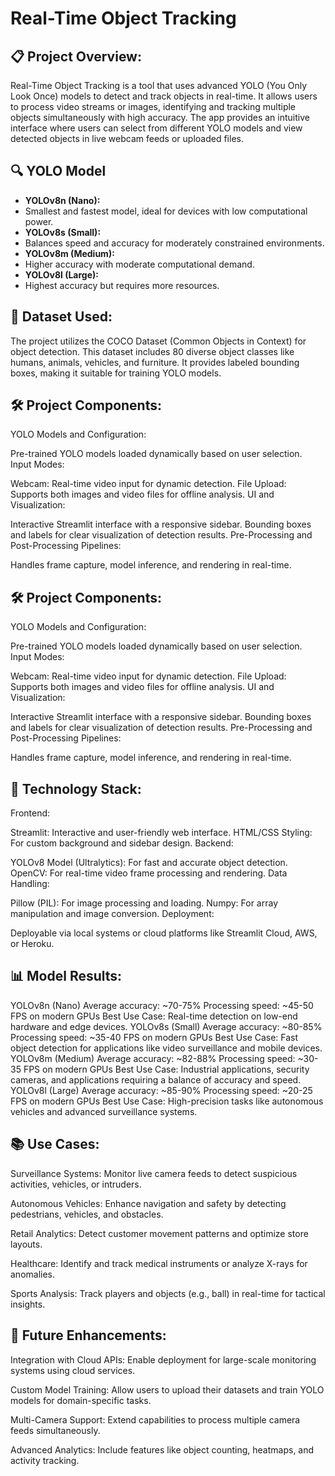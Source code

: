 # Real-Time Object Tracking

## 📋 Project Overview:
Real-Time Object Tracking is a tool that uses advanced YOLO (You Only Look Once) models to detect and track objects in real-time. It allows users to process video streams or images, identifying and tracking multiple objects simultaneously with high accuracy. The app provides an intuitive interface where users can select from different YOLO models and view detected objects in live webcam feeds or uploaded files.

## 🔍 YOLO Model
- **YOLOv8n (Nano):**
- Smallest and fastest model, ideal for devices with low computational power.
- **YOLOv8s (Small):**
- Balances speed and accuracy for moderately constrained environments.
- **YOLOv8m (Medium):**
- Higher accuracy with moderate computational demand.
- **YOLOv8l (Large):**
- Highest accuracy but requires more resources.

## 📌 Dataset Used:
The project utilizes the COCO Dataset (Common Objects in Context) for object detection. This dataset includes 80 diverse object classes like humans, animals, vehicles, and furniture. It provides labeled bounding boxes, making it suitable for training YOLO models.

## 🛠️ Project Components:
YOLO Models and Configuration:

Pre-trained YOLO models loaded dynamically based on user selection.
Input Modes:

Webcam: Real-time video input for dynamic detection.
File Upload: Supports both images and video files for offline analysis.
UI and Visualization:

Interactive Streamlit interface with a responsive sidebar.
Bounding boxes and labels for clear visualization of detection results.
Pre-Processing and Post-Processing Pipelines:

Handles frame capture, model inference, and rendering in real-time.

## 🛠️ Project Components:
YOLO Models and Configuration:

Pre-trained YOLO models loaded dynamically based on user selection.
Input Modes:

Webcam: Real-time video input for dynamic detection.
File Upload: Supports both images and video files for offline analysis.
UI and Visualization:

Interactive Streamlit interface with a responsive sidebar.
Bounding boxes and labels for clear visualization of detection results.
Pre-Processing and Post-Processing Pipelines:

Handles frame capture, model inference, and rendering in real-time.

##  🤖 Technology Stack:
Frontend:

Streamlit: Interactive and user-friendly web interface.
HTML/CSS Styling: For custom background and sidebar design.
Backend:

YOLOv8 Model (Ultralytics): For fast and accurate object detection.
OpenCV: For real-time video frame processing and rendering.
Data Handling:

Pillow (PIL): For image processing and loading.
Numpy: For array manipulation and image conversion.
Deployment:

Deployable via local systems or cloud platforms like Streamlit Cloud, AWS, or Heroku.

## 📊 Model Results:
YOLOv8n (Nano)
Average accuracy: ~70-75%
Processing speed: ~45-50 FPS on modern GPUs
Best Use Case: Real-time detection on low-end hardware and edge devices.
YOLOv8s (Small)
Average accuracy: ~80-85%
Processing speed: ~35-40 FPS on modern GPUs
Best Use Case: Fast object detection for applications like video surveillance and mobile devices.
YOLOv8m (Medium)
Average accuracy: ~82-88%
Processing speed: ~30-35 FPS on modern GPUs
Best Use Case: Industrial applications, security cameras, and applications requiring a balance of accuracy and speed.
YOLOv8l (Large)
Average accuracy: ~85-90%
Processing speed: ~20-25 FPS on modern GPUs
Best Use Case: High-precision tasks like autonomous vehicles and advanced surveillance systems.

## 📚 Use Cases:
Surveillance Systems:
Monitor live camera feeds to detect suspicious activities, vehicles, or intruders.

Autonomous Vehicles:
Enhance navigation and safety by detecting pedestrians, vehicles, and obstacles.

Retail Analytics:
Detect customer movement patterns and optimize store layouts.

Healthcare:
Identify and track medical instruments or analyze X-rays for anomalies.

Sports Analysis:
Track players and objects (e.g., ball) in real-time for tactical insights.

## 📝 Future Enhancements:
Integration with Cloud APIs:
Enable deployment for large-scale monitoring systems using cloud services.

Custom Model Training:
Allow users to upload their datasets and train YOLO models for domain-specific tasks.

Multi-Camera Support:
Extend capabilities to process multiple camera feeds simultaneously.

Advanced Analytics:
Include features like object counting, heatmaps, and activity tracking.







